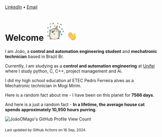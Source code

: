 [LinkedIn](https://www.linkedin.com/in/joão-pedro-gozzoli-b95641301/) &bull;
[Email](joaopedrogozzoli@gmail.com)

# Welcome <img src="happy.gif" height="64px" /> <img src="wave.gif" height="32px" />

I am João, a  **control and automation engineering student** and **mechatronic technician** based in Brazil Br.

Currently, I am studying as a **control and automation engineering** at [Unifei](https://unifei.edu.br) where I study python, C, C++, project management and Ai.

I did my high school education at ETEC Pedro Ferreira alves as a Mechatronic technician in Mogi Mirim.

Here is a random fact about me - I have been on this planet for **7566 days**.

And here is a just a random fact -  **In a lifetime, the average house cat spends approximately 10,950 hours purring**.

![JoãoOMago's GitHub Profile View Count](https://komarev.com/ghpvc/?username=JoaoOMago)

<sub>Last updated by Github Actions on 16 Sep, 2024.</sub>
